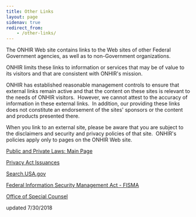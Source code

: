 ```yaml
---
title: Other Links
layout: page
sidenav: true
redirect_from:
    - /other-links/
---
```


The ONHIR Web site contains links to the Web sites of other Federal Government agencies, as well as to non-Government organizations.

ONHIR limits these links to information or services that may be of value to its visitors and that are consistent with ONHIR's mission.

ONHIR has established reasonable management controls to ensure that external links remain active and that the content on these sites is relevant to the needs of ONHIR visitors.  However, we cannot attest to the accuracy of information in these external links.  In addition, our providing these links does not constitute an endorsement of the sites' sponsors or the content and products presented there.

When you link to an external site, please be aware that you are subject to the disclaimers and security and privacy policies of that site.  ONHIR's policies apply only to pages on the ONHIR Web site.

[Public and Private Laws: Main Page](https://www.gpo.gov "Public and Private Laws")

[Privacy Act Issuances](https://archives.gov/federal-register/publications/privacy-act.html "Privacy Act Issuances")

[Search.USA.gov](https://www.usa.gov/ "Search USA GOV")

[Federal Information Security Management Act - FISMA](https://csrc.nist.gov/groups/SMA/fisma/index.html "Federal Information Security Management Act - FISMA")

[Office of Special Counsel](https://osc.gov/ "Office of Special Counsel")

updated 7/30/2018
